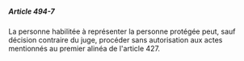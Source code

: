 ##### Article 494-7

La personne habilitée à représenter la personne protégée peut, sauf décision contraire du juge, procéder sans autorisation aux actes mentionnés au premier alinéa de l'article 427.

